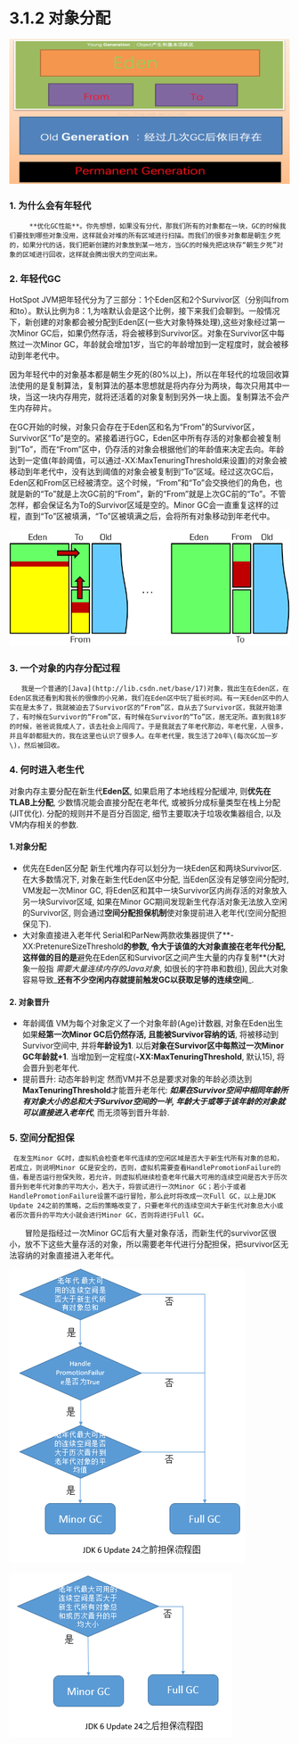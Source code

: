 # 3.1.2 对象分配

![](../../../.gitbook/assets/image%20%2851%29.png)

### **1.  为什么会有年轻代**

         **优化GC性能**。你先想想，如果没有分代，那我们所有的对象都在一块，GC的时候我们要找到哪些对象没用，这样就会对堆的所有区域进行扫描。而我们的很多对象都是朝生夕死的，如果分代的话，我们把新创建的对象放到某一地方，当GC的时候先把这块存“朝生夕死”对象的区域进行回收，这样就会腾出很大的空间出来。

### 2. 年轻代GC

HotSpot JVM把年轻代分为了三部分：1个Eden区和2个Survivor区（分别叫from和to）。默认比例为8：1,为啥默认会是这个比例，接下来我们会聊到。一般情况下，新创建的对象都会被分配到Eden区\(一些大对象特殊处理\),这些对象经过第一次Minor GC后，如果仍然存活，将会被移到Survivor区。对象在Survivor区中每熬过一次Minor GC，年龄就会增加1岁，当它的年龄增加到一定程度时，就会被移动到年老代中。

因为年轻代中的对象基本都是朝生夕死的\(80%以上\)，所以在年轻代的垃圾回收算法使用的是复制算法，复制算法的基本思想就是将内存分为两块，每次只用其中一块，当这一块内存用完，就将还活着的对象复制到另外一块上面。复制算法不会产生内存碎片。

在GC开始的时候，对象只会存在于Eden区和名为“From”的Survivor区，Survivor区“To”是空的。紧接着进行GC，Eden区中所有存活的对象都会被复制到“To”，而在“From”区中，仍存活的对象会根据他们的年龄值来决定去向。年龄达到一定值\(年龄阈值，可以通过-XX:MaxTenuringThreshold来设置\)的对象会被移动到年老代中，没有达到阈值的对象会被复制到“To”区域。经过这次GC后，Eden区和From区已经被清空。这个时候，“From”和“To”会交换他们的角色，也就是新的“To”就是上次GC前的“From”，新的“From”就是上次GC前的“To”。不管怎样，都会保证名为To的Survivor区域是空的。Minor GC会一直重复这样的过程，直到“To”区被填满，“To”区被填满之后，会将所有对象移动到年老代中。

![](../../../.gitbook/assets/image%20%2822%29.png)

### 3. 一个对象的内存分配过程

       我是一个普通的[Java](http://lib.csdn.net/base/17)对象，我出生在Eden区，在Eden区我还看到和我长的很像的小兄弟，我们在Eden区中玩了挺长时间。有一天Eden区中的人实在是太多了，我就被迫去了Survivor区的“From”区，自从去了Survivor区，我就开始漂了，有时候在Survivor的“From”区，有时候在Survivor的“To”区，居无定所。直到我18岁的时候，爸爸说我成人了，该去社会上闯闯了。于是我就去了年老代那边，年老代里，人很多，并且年龄都挺大的，我在这里也认识了很多人。在年老代里，我生活了20年\(每次GC加一岁\)，然后被回收。

### 4. 何时进入老生代

对象内存主要分配在新生代**Eden区**, 如果启用了本地线程分配缓冲, 则**优先在TLAB上分配**, 少数情况能会直接分配在老年代, 或被拆分成标量类型在栈上分配\(JIT优化\). 分配的规则并不是百分百固定, 细节主要取决于垃圾收集器组合, 以及VM内存相关的参数.

#### 1.对象分配

* 优先在Eden区分配 新生代堆内存可以划分为一块Eden区和两块Survivor区. 在大多数情况下, 对象在新生代Eden区中分配, 当Eden区没有足够空间分配时, VM发起一次Minor GC, 将Eden区和其中一块Survivor区内尚存活的对象放入另一块Survivor区域, 如果在Minor GC期间发现新生代存活对象无法放入空闲的Survivor区, 则会通过**空间分配担保机制**使对象提前进入老年代\(空间分配担保见下\).
* 大对象直接进入老年代 Serial和ParNew两款收集器提供了**-XX:PretenureSizeThreshold**的参数, 令大于该值的大对象直接在老年代分配, 这样做的目的是**避免在Eden区和Survivor区之间产生大量的内存复制**\(大对象一般指 _需要大量连续内存的Java对象_, 如很长的字符串和数组\), 因此大对象容易导致_**还有不少空闲内存就提前触发GC以获取足够的连续空间**_.

#### 2. 对象晋升

* 年龄阈值 VM为每个对象定义了一个对象年龄\(Age\)计数器, 对象在Eden出生如果**经第一次Minor GC后仍然存活, 且能被Survivor容纳的话**, 将被移动到Survivor空间中, 并将**年龄设为1**. 以后**对象在Survivor区中每熬过一次Minor GC年龄就+1**. 当增加到一定程度\(**-XX:MaxTenuringThreshold**, 默认15\), 将会晋升到老年代.
* 提前晋升: 动态年龄判定 然而VM并不总是要求对象的年龄必须达到**MaxTenuringThreshold**才能晋升老年代: _**如果在Survivor空间中相同年龄所有对象大小的总和大于Survivor空间的一半, 年龄大于或等于该年龄的对象就可以直接进入老年代**_, 而无须等到晋升年龄.

### 5. 空间分配担保

     在发生Minor GC时，虚拟机会检查老年代连续的空闲区域是否大于新生代所有对象的总和，若成立，则说明Minor GC是安全的，否则，虚拟机需要查看HandlePromotionFailure的值，看是否运行担保失败，若允许，则虚拟机继续检查老年代最大可用的连续空间是否大于历次晋升到老年代对象的平均大小，若大于，将尝试进行一次Minor GC；若小于或者HandlePromotionFailure设置不运行冒险，那么此时将改成一次Full GC，以上是JDK Update 24之前的策略，之后的策略改变了，只要老年代的连续空间大于新生代对象总大小或者历次晋升的平均大小就会进行Minor GC，否则将进行Full GC。

　　冒险是指经过一次Minor GC后有大量对象存活，而新生代的survivor区很小，放不下这些大量存活的对象，所以需要老年代进行分配担保，把survivor区无法容纳的对象直接进入老年代。

![](../../../.gitbook/assets/image%20%2849%29.png)

  


![](../../../.gitbook/assets/image%20%2828%29.png)

